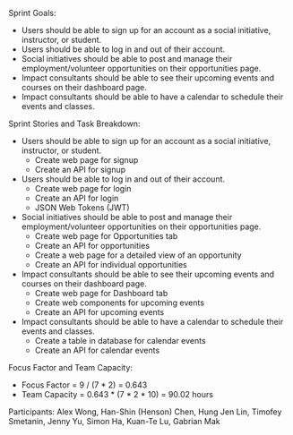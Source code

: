 Sprint Goals:
- Users should be able to sign up for an account as a social initiative, instructor, or student.
- Users should be able to log in and out of their account.
- Social initiatives should be able to post and manage their employment/volunteer opportunities on their opportunities page.
- Impact consultants should be able to see their upcoming events and courses on their dashboard page.
- Impact consultants should be able to have a calendar to schedule their events and classes.

Sprint Stories and Task Breakdown:
- Users should be able to sign up for an account as a social initiative, instructor, or student.
    - Create web page for signup
    - Create an API for signup
- Users should be able to log in and out of their account.
    - Create web page for login	
    - Create an API for login
    - JSON Web Tokens (JWT)
- Social initiatives should be able to post and manage their employment/volunteer opportunities on their opportunities page.
    - Create web page for Opportunities tab
    - Create an API for opportunities
    - Create a web page for a detailed view of an opportunity
    - Create an API for individual opportunities
- Impact consultants should be able to see their upcoming events and courses on their dashboard page.
    - Create web page for Dashboard tab
    - Create web components for upcoming events
    - Create an API for upcoming events
- Impact consultants should be able to have a calendar to schedule their events and classes.
    - Create a table in database for calendar events
    - Create an API for calendar events

Focus Factor and Team Capacity:
- Focus Factor = 9 / (7 * 2) = 0.643
- Team Capacity = 0.643 * (7 * 2 * 10) = 90.02 hours


Participants:
Alex Wong, Han-Shin (Henson) Chen, Hung Jen Lin, Timofey Smetanin, Jenny Yu, Simon Ha, Kuan-Te Lu, Gabrian Mak
